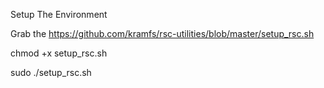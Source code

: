 Setup The Environment

Grab the https://github.com/kramfs/rsc-utilities/blob/master/setup_rsc.sh

chmod +x setup_rsc.sh

sudo ./setup_rsc.sh
